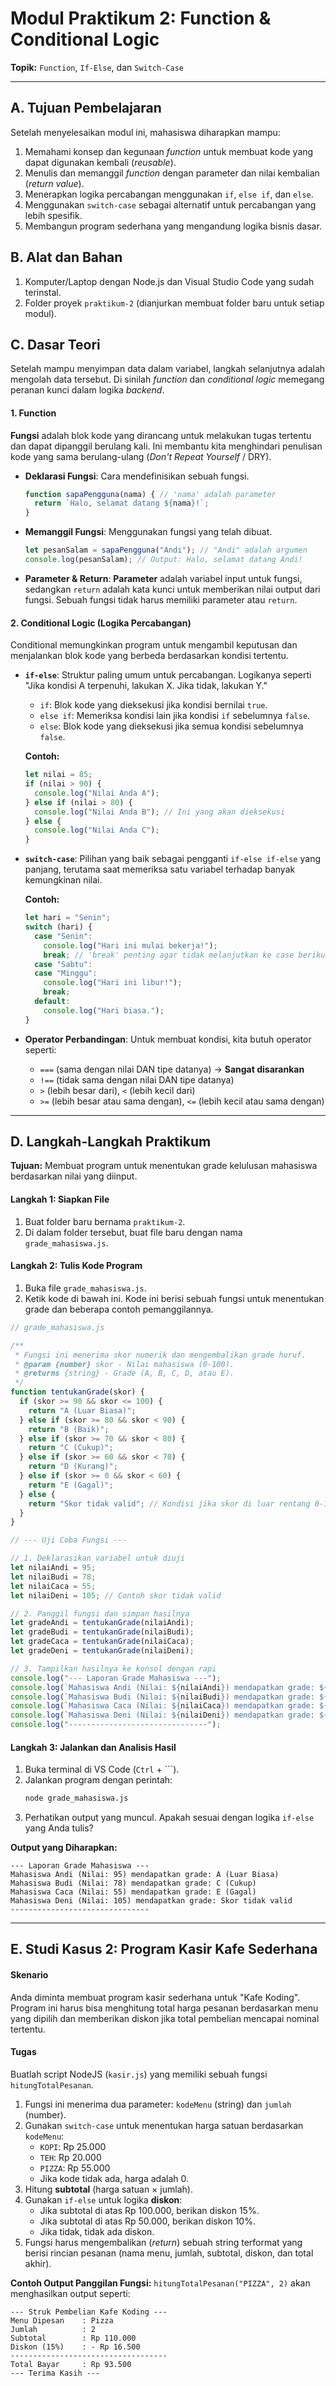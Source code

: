 
# **Modul Praktikum 2: Function & Conditional Logic**

**Topik:** `Function`, `If-Else`, dan `Switch-Case`

-----

## **A. Tujuan Pembelajaran**

Setelah menyelesaikan modul ini, mahasiswa diharapkan mampu:

1.  Memahami konsep dan kegunaan *function* untuk membuat kode yang dapat digunakan kembali (*reusable*).
2.  Menulis dan memanggil *function* dengan parameter dan nilai kembalian (*return value*).
3.  Menerapkan logika percabangan menggunakan `if`, `else if`, dan `else`.
4.  Menggunakan `switch-case` sebagai alternatif untuk percabangan yang lebih spesifik.
5.  Membangun program sederhana yang mengandung logika bisnis dasar.

## **B. Alat dan Bahan**

1.  Komputer/Laptop dengan Node.js dan Visual Studio Code yang sudah terinstal.
2.  Folder proyek `praktikum-2` (dianjurkan membuat folder baru untuk setiap modul).

## **C. Dasar Teori**

Setelah mampu menyimpan data dalam variabel, langkah selanjutnya adalah mengolah data tersebut. Di sinilah *function* dan *conditional logic* memegang peranan kunci dalam logika *backend*.

#### **1. Function**

**Fungsi** adalah blok kode yang dirancang untuk melakukan tugas tertentu dan dapat dipanggil berulang kali. Ini membantu kita menghindari penulisan kode yang sama berulang-ulang (*Don't Repeat Yourself* / DRY).

  * **Deklarasi Fungsi**: Cara mendefinisikan sebuah fungsi.
    ```javascript
    function sapaPengguna(nama) { // 'nama' adalah parameter
      return `Halo, selamat datang ${nama}!`;
    }
    ```
  * **Memanggil Fungsi**: Menggunakan fungsi yang telah dibuat.
    ```javascript
    let pesanSalam = sapaPengguna("Andi"); // "Andi" adalah argumen
    console.log(pesanSalam); // Output: Halo, selamat datang Andi!
    ```
  * **Parameter & Return**: **Parameter** adalah variabel input untuk fungsi, sedangkan `return` adalah kata kunci untuk memberikan nilai output dari fungsi. Sebuah fungsi tidak harus memiliki parameter atau `return`.

#### **2. Conditional Logic (Logika Percabangan)**

Conditional memungkinkan program untuk mengambil keputusan dan menjalankan blok kode yang berbeda berdasarkan kondisi tertentu.

  * **`if-else`**: Struktur paling umum untuk percabangan. Logikanya seperti "Jika kondisi A terpenuhi, lakukan X. Jika tidak, lakukan Y."

      * `if`: Blok kode yang dieksekusi jika kondisi bernilai `true`.
      * `else if`: Memeriksa kondisi lain jika kondisi `if` sebelumnya `false`.
      * `else`: Blok kode yang dieksekusi jika semua kondisi sebelumnya `false`.

    **Contoh:**

    ```javascript
    let nilai = 85;
    if (nilai > 90) {
      console.log("Nilai Anda A");
    } else if (nilai > 80) {
      console.log("Nilai Anda B"); // Ini yang akan dieksekusi
    } else {
      console.log("Nilai Anda C");
    }
    ```

  * **`switch-case`**: Pilihan yang baik sebagai pengganti `if-else if-else` yang panjang, terutama saat memeriksa satu variabel terhadap banyak kemungkinan nilai.

    **Contoh:**

    ```javascript
    let hari = "Senin";
    switch (hari) {
      case "Senin":
        console.log("Hari ini mulai bekerja!");
        break; // 'break' penting agar tidak melanjutkan ke case berikutnya
      case "Sabtu":
      case "Minggu":
        console.log("Hari ini libur!");
        break;
      default:
        console.log("Hari biasa.");
    }
    ```

  * **Operator Perbandingan**: Untuk membuat kondisi, kita butuh operator seperti:

      * `===` (sama dengan nilai DAN tipe datanya) -\> **Sangat disarankan**
      * `!==` (tidak sama dengan nilai DAN tipe datanya)
      * `>` (lebih besar dari), `<` (lebih kecil dari)
      * `>=` (lebih besar atau sama dengan), `<=` (lebih kecil atau sama dengan)

-----

## **D. Langkah-Langkah Praktikum**

**Tujuan:** Membuat program untuk menentukan grade kelulusan mahasiswa berdasarkan nilai yang diinput.

#### **Langkah 1: Siapkan File**

1.  Buat folder baru bernama `praktikum-2`.
2.  Di dalam folder tersebut, buat file baru dengan nama `grade_mahasiswa.js`.

#### **Langkah 2: Tulis Kode Program**

1.  Buka file `grade_mahasiswa.js`.
2.  Ketik kode di bawah ini. Kode ini berisi sebuah fungsi untuk menentukan grade dan beberapa contoh pemanggilannya.

<!-- end list -->

```javascript
// grade_mahasiswa.js

/**
 * Fungsi ini menerima skor numerik dan mengembalikan grade huruf.
 * @param {number} skor - Nilai mahasiswa (0-100).
 * @returns {string} - Grade (A, B, C, D, atau E).
 */
function tentukanGrade(skor) {
  if (skor >= 90 && skor <= 100) {
    return "A (Luar Biasa)";
  } else if (skor >= 80 && skor < 90) {
    return "B (Baik)";
  } else if (skor >= 70 && skor < 80) {
    return "C (Cukup)";
  } else if (skor >= 60 && skor < 70) {
    return "D (Kurang)";
  } else if (skor >= 0 && skor < 60) {
    return "E (Gagal)";
  } else {
    return "Skor tidak valid"; // Kondisi jika skor di luar rentang 0-100
  }
}

// --- Uji Coba Fungsi ---

// 1. Deklarasikan variabel untuk diuji
let nilaiAndi = 95;
let nilaiBudi = 78;
let nilaiCaca = 55;
let nilaiDeni = 105; // Contoh skor tidak valid

// 2. Panggil fungsi dan simpan hasilnya
let gradeAndi = tentukanGrade(nilaiAndi);
let gradeBudi = tentukanGrade(nilaiBudi);
let gradeCaca = tentukanGrade(nilaiCaca);
let gradeDeni = tentukanGrade(nilaiDeni);

// 3. Tampilkan hasilnya ke konsol dengan rapi
console.log("--- Laporan Grade Mahasiswa ---");
console.log(`Mahasiswa Andi (Nilai: ${nilaiAndi}) mendapatkan grade: ${gradeAndi}`);
console.log(`Mahasiswa Budi (Nilai: ${nilaiBudi}) mendapatkan grade: ${gradeBudi}`);
console.log(`Mahasiswa Caca (Nilai: ${nilaiCaca}) mendapatkan grade: ${gradeCaca}`);
console.log(`Mahasiswa Deni (Nilai: ${nilaiDeni}) mendapatkan grade: ${gradeDeni}`);
console.log("-------------------------------");

```

#### **Langkah 3: Jalankan dan Analisis Hasil**

1.  Buka terminal di VS Code (`Ctrl` + \`\`\`).
2.  Jalankan program dengan perintah:
    ```bash
    node grade_mahasiswa.js
    ```
3.  Perhatikan output yang muncul. Apakah sesuai dengan logika `if-else` yang Anda tulis?

**Output yang Diharapkan:**

```
--- Laporan Grade Mahasiswa ---
Mahasiswa Andi (Nilai: 95) mendapatkan grade: A (Luar Biasa)
Mahasiswa Budi (Nilai: 78) mendapatkan grade: C (Cukup)
Mahasiswa Caca (Nilai: 55) mendapatkan grade: E (Gagal)
Mahasiswa Deni (Nilai: 105) mendapatkan grade: Skor tidak valid
-------------------------------
```

-----

## **E. Studi Kasus 2: Program Kasir Kafe Sederhana**

#### **Skenario**

Anda diminta membuat program kasir sederhana untuk "Kafe Koding". Program ini harus bisa menghitung total harga pesanan berdasarkan menu yang dipilih dan memberikan diskon jika total pembelian mencapai nominal tertentu.

#### **Tugas**

Buatlah script NodeJS (`kasir.js`) yang memiliki sebuah fungsi `hitungTotalPesanan`.

1.  Fungsi ini menerima dua parameter: `kodeMenu` (string) dan `jumlah` (number).
2.  Gunakan `switch-case` untuk menentukan harga satuan berdasarkan `kodeMenu`:
      * `KOPI`: Rp 25.000
      * `TEH`: Rp 20.000
      * `PIZZA`: Rp 55.000
      * Jika kode tidak ada, harga adalah 0.
3.  Hitung **subtotal** (harga satuan × jumlah).
4.  Gunakan `if-else` untuk logika **diskon**:
      * Jika subtotal di atas Rp 100.000, berikan diskon 15%.
      * Jika subtotal di atas Rp 50.000, berikan diskon 10%.
      * Jika tidak, tidak ada diskon.
5.  Fungsi harus mengembalikan (*return*) sebuah string terformat yang berisi rincian pesanan (nama menu, jumlah, subtotal, diskon, dan total akhir).

**Contoh Output Panggilan Fungsi:**
`hitungTotalPesanan("PIZZA", 2)` akan menghasilkan output seperti:

```
--- Struk Pembelian Kafe Koding ---
Menu Dipesan    : Pizza
Jumlah          : 2
Subtotal        : Rp 110.000
Diskon (15%)    : - Rp 16.500
-----------------------------------
Total Bayar     : Rp 93.500
--- Terima Kasih ---
```